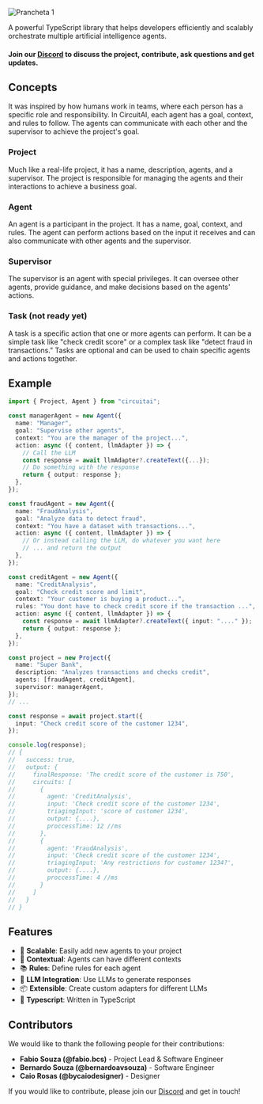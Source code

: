 ![Prancheta 1](https://github.com/user-attachments/assets/c1ccf70b-95ed-4968-b8ee-040590fff276)

A powerful TypeScript library that helps developers efficiently and scalably orchestrate multiple artificial intelligence agents.

#### Join our [Discord](https://discord.gg/ABrXedeeV6) to discuss the project, contribute, ask questions and get updates.

## Concepts

It was inspired by how humans work in teams, where each person has a specific role and responsibility. In CircuitAI, each agent has a goal, context, and rules to follow. The agents can communicate with each other and the supervisor to achieve the project's goal.

### Project

Much like a real-life project, it has a name, description, agents, and a supervisor. The project is responsible for managing the agents and their interactions to achieve a business goal.

### Agent

An agent is a participant in the project. It has a name, goal, context, and rules. The agent can perform actions based on the input it receives and can also communicate with other agents and the supervisor.

### Supervisor

The supervisor is an agent with special privileges. It can oversee other agents, provide guidance, and make decisions based on the agents' actions.

### Task (not ready yet)

A task is a specific action that one or more agents can perform. It can be a simple task like "check credit score" or a complex task like "detect fraud in transactions." Tasks are optional and can be used to chain specific agents and actions together.

## Example

```typescript
import { Project, Agent } from "circuitai";

const managerAgent = new Agent({
  name: "Manager",
  goal: "Supervise other agents",
  context: "You are the manager of the project...",
  action: async ({ content, llmAdapter }) => {
    // Call the LLM
    const response = await llmAdapter?.createText({...});
    // Do something with the response
    return { output: response };
  },
});

const fraudAgent = new Agent({
  name: "FraudAnalysis",
  goal: "Analyze data to detect fraud",
  context: "You have a dataset with transactions...",
  action: async ({ content, llmAdapter }) => {
    // Or instead calling the LLM, do whatever you want here
    // ... and return the output
  },
});

const creditAgent = new Agent({
  name: "CreditAnalysis",
  goal: "Check credit score and limit",
  context: "Your customer is buying a product...",
  rules: "You dont have to check credit score if the transaction ...",
  action: async ({ content, llmAdapter }) => {
    const response = await llmAdapter?.createText({ input: "...." });
    return { output: response };
  },
});

const project = new Project({
  name: "Super Bank",
  description: "Analyzes transactions and checks credit",
  agents: [fraudAgent, creditAgent],
  supervisor: managerAgent,
});
// ...

const response = await project.start({
  input: "Check credit score of the customer 1234",
});

console.log(response);
// {
//   success: true,
//   output: {
//     finalResponse: 'The credit score of the customer is 750',
//     circuits: [
//       {
//         agent: 'CreditAnalysis',
//         input: 'Check credit score of the customer 1234',
//         triagingInput: 'score of customer 1234',
//         output: {....},
//         proccessTime: 12 //ms
//       },
//       {
//         agent: 'FraudAnalysis',
//         input: 'Check credit score of the customer 1234',
//         triagingInput: 'Any restrictions for customer 1234?',
//         output: {....},
//         proccessTime: 4 //ms
//       }
//     ]
//   }
// }
```

## Features

- 🚀 **Scalable**: Easily add new agents to your project
- 🧠 **Contextual**: Agents can have different contexts
- 📚 **Rules**: Define rules for each agent
- 🤖 **LLM Integration**: Use LLMs to generate responses
- 📦 **Extensible**: Create custom adapters for different LLMs
- 📝 **Typescript**: Written in TypeScript

## Contributors

We would like to thank the following people for their contributions:

- **Fabio Souza (@fabio.bcs)** - Project Lead & Software Engineer
- **Bernardo Souza (@bernardoavsouza)** - Software Engineer
- **Caio Rosas (@bycaiodesigner)** - Designer

If you would like to contribute, please join our [Discord](https://discord.gg/ABrXedeeV6) and get in touch!
